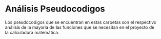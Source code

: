 # Análisis Pseudocodigos

Los pseudocodigos que se encuentran en estas carpetas son el respectivo análisis de la mayoria de las funciones que se necesitan en el proyecto de la calculadora matemática.